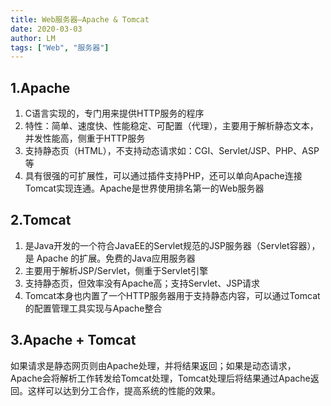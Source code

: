 ```yaml
---
title: Web服务器—Apache & Tomcat
date: 2020-03-03
author: LM
tags: ["Web", "服务器"]
---
```


## 1.Apache

1. C语言实现的，专门用来提供HTTP服务的程序
2. 特性：简单、速度快、性能稳定、可配置（代理），主要用于解析静态文本，并发性能高，侧重于HTTP服务
3. 支持静态页（HTML），不支持动态请求如：CGI、Servlet/JSP、PHP、ASP等
4. 具有很强的可扩展性，可以通过插件支持PHP，还可以单向Apache连接Tomcat实现连通。Apache是世界使用排名第一的Web服务器

## 2.Tomcat

1. 是Java开发的一个符合JavaEE的Servlet规范的JSP服务器（Servlet容器），是 Apache 的扩展。免费的Java应用服务器
2. 主要用于解析JSP/Servlet，侧重于Servlet引擎
3. 支持静态页，但效率没有Apache高；支持Servlet、JSP请求
4. Tomcat本身也内置了一个HTTP服务器用于支持静态内容，可以通过Tomcat的配置管理工具实现与Apache整合

## 3.Apache + Tomcat

如果请求是静态网页则由Apache处理，并将结果返回；如果是动态请求，Apache会将解析工作转发给Tomcat处理，Tomcat处理后将结果通过Apache返回。这样可以达到分工合作，提高系统的性能的效果。
